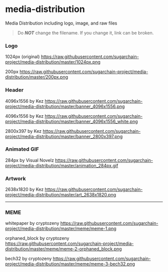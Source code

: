 # media-distribution
Media Distribution including logo, image, and raw files

> Do ***NOT*** change the filename. If you change it, link can be broken.

### Logo
1024px (original) https://raw.githubusercontent.com/sugarchain-project/media-distribution/master/1024px.png

200px https://raw.githubusercontent.com/sugarchain-project/media-distribution/master/200px.png

### Header
4096x1556 by Kez https://raw.githubusercontent.com/sugarchain-project/media-distribution/master/banner_4096x1556.png

4096x1556 by Kez https://raw.githubusercontent.com/sugarchain-project/media-distribution/master/banner_4096x1556_white.png

2800x397 by Kez https://raw.githubusercontent.com/sugarchain-project/media-distribution/master/banner_2800x397.png

### Animated GIF
284px by Visual Novelz https://raw.githubusercontent.com/sugarchain-project/media-distribution/master/animation_284px.gif

### Artwork
2638x1820 by Kez https://raw.githubusercontent.com/sugarchain-project/media-distribution/master/art_2638x1820.png

--------

### MEME
whitepaper by cryptozeny https://raw.githubusercontent.com/sugarchain-project/media-distribution/master/meme/meme-1.png

orphaned_block by cryptozeny https://raw.githubusercontent.com/sugarchain-project/media-distribution/master/meme/meme-2-orphaned_block.png

bech32 by cryptozeny https://raw.githubusercontent.com/sugarchain-project/media-distribution/master/meme/meme-3-bech32.png
